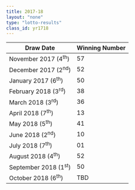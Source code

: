 ```yaml
---
title: 2017-18
layout: "none"
type: "lotto-results"
class_id: yr1718
---
```

<table summary="First column draw date, second draw number" class="bordered centered highlight">
<thead>
  <tr>
    <th>Draw Date</th>
    <th>Winning Number</th>
  </tr>
</thead>
<tbody>
  <tr>
    <td>November 2017 (4<sup>th</sup>)</td>
    <td>57</td>
  </tr>
  <tr>
    <td>December 2017 (2<sup>nd</sup>)</td>
    <td>52</td>
  </tr>
  <tr>
  <td>January 2017 (6<sup>th</sup>)</td>
    <td>50</td>
  </tr>
  <tr>
    <td>February 2018 (3<sup>rd</sup>)</td>
    <td>38</td>
  </tr>
  <tr>
    <td>March 2018 (3<sup>rd</sup>)</td>
    <td>36</td>
  </tr>
  <tr>
    <td>April 2018 (7<sup>th</sup>)</td>
    <td>13</td>
  </tr>
  <tr>
    <td>May 2018 (5<sup>th</sup>)</td>
    <td>41</td>
  </tr>
  <tr>
    <td>June 2018 (2<sup>nd</sup>)</td>
    <td>10</td>
  </tr>
  <tr>
    <td>July 2018 (7<sup>th</sup>)</td>
    <td>01</td>
  </tr>
  <tr>
    <td>August 2018 (4<sup>th</sup>)</td>
    <td>52</td>
  </tr>
  <tr>
    <td>September 2018 (1<sup>st</sup>)</td>
    <td>50</td>
  </tr>
  <tr>
    <td>October 2018 (6<sup>th</sup>)</td>
    <td>TBD</td>
  </tr>
</tbody>
</table>
